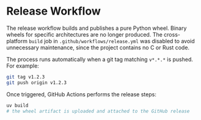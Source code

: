 # Release Workflow

The release workflow builds and publishes a pure Python wheel.
Binary wheels for specific architectures are no longer produced. The
cross-platform `build` job in `.github/workflows/release.yml` was disabled to
avoid unnecessary maintenance, since the project contains no C or Rust code.

The process runs automatically when a git tag matching `v*.*.*` is pushed. For
example:

```bash
git tag v1.2.3
git push origin v1.2.3
```

Once triggered, GitHub Actions performs the release steps:

```bash
uv build
# the wheel artifact is uploaded and attached to the GitHub release
```
